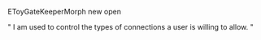 EToyGateKeeperMorph new open

"
I am used to control the types of connections a user is willing to allow.
"